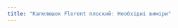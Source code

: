```yaml
---
title: "Капелюшок Florent плоский: Необхідні виміри"
---
```


<PatternMeasurements pattern='florent' />
